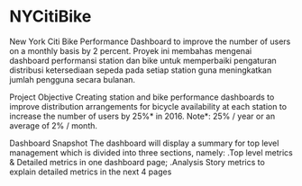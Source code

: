 # NYCitiBike
New York Citi Bike Performance Dashboard to improve the number of users on a monthly basis by 2 percent.
Proyek ini membahas mengenai dashboard performansi station dan bike untuk memperbaiki pengaturan distribusi ketersediaan sepeda pada setiap station guna meningkatkan jumlah pengguna secara bulanan.

Project Objective
Creating station and bike performance dashboards to improve distribution arrangements for bicycle availability at each station to increase the number of users by 25%* in 2016.
Note*: 25% / year or an average of 2% / month.

Dashboard Snapshot
The dashboard will display a summary for top level management which is divided into three sections, namely:
.Top level metrics & Detailed metrics in one dashboard page;
.Analysis Story metrics to explain detailed metrics in the next 4 pages

